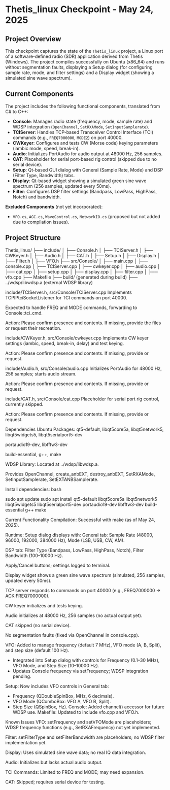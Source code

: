 # Thetis_linux Checkpoint - May 24, 2025

## Project Overview
This checkpoint captures the state of the `Thetis_linux` project, a Linux port of a software-defined radio (SDR) application derived from Thetis (Windows). The project compiles successfully on Ubuntu (x86_64) and runs without segmentation faults, displaying a Setup dialog (for configuring sample rate, mode, and filter settings) and a Display widget (showing a simulated sine wave spectrum).

## Current Components
The project includes the following functional components, translated from C# to C++:
- **Console**: Manages radio state (frequency, mode, sample rate) and WDSP integration (`OpenChannel`, `SetRXAMode`, `SetInputSamplerate`).
- **TCIServer**: Handles TCP-based Transceiver Control Interface (TCI) commands (e.g., `FREQ7000000`, `MODE2`) on port 40000.
- **CWKeyer**: Configures and tests CW (Morse code) keying parameters (iambic mode, speed, break-in).
- **Audio**: Initializes PortAudio for audio output at 48000 Hz, 256 samples.
- **CAT**: Placeholder for serial port-based rig control (skipped due to no serial device).
- **Setup**: Qt-based GUI dialog with General (Sample Rate, Mode) and DSP (Filter Type, Bandwidth) tabs.
- **Display**: Qt-based widget showing a simulated green sine wave spectrum (256 samples, updated every 50ms).
- **Filter**: Configures DSP filter settings (Bandpass, LowPass, HighPass, Notch) and bandwidth.

**Excluded Components** (not yet incorporated):
- `VFO.cs`, `AGC.cs`, `WaveControl.cs`, `NetworkIO.cs` (proposed but not added due to compilation issues).

## Project Structure
Thetis_linux/
├── include/
│   ├── Console.h
│   ├── TCIServer.h
│   ├── CWKeyer.h
│   ├── Audio.h
│   ├── CAT.h
│   ├── Setup.h
│   ├── Display.h
│   ├── Filter.h
│   ├── VFO.h
├── src/Console/
│   ├── main.cpp
│   ├── console.cpp
│   ├── TCIServer.cpp
│   ├── cwkeyer.cpp
│   ├── audio.cpp
│   ├── cat.cpp
│   ├── setup.cpp
│   ├── display.cpp
│   ├── filter.cpp
│   ├── vfo.cpp
├── Makefile
├── build/ (generated during build)
├── ../wdsp/libwdsp.a (external WDSP library)

include/TCIServer.h, src/Console/TCIServer.cpp
Implements TCPIPtciSocketListener for TCI commands on port 40000.

Expected to handle FREQ and MODE commands, forwarding to Console::tci_cmd.

Action: Please confirm presence and contents. If missing, provide the files or request their recreation.

include/CWKeyer.h, src/Console/cwkeyer.cpp
Implements CW keyer settings (iambic, speed, break-in, delay) and test keying.

Action: Please confirm presence and contents. If missing, provide or request.

include/Audio.h, src/Console/audio.cpp
Initializes PortAudio for 48000 Hz, 256 samples; starts audio stream.

Action: Please confirm presence and contents. If missing, provide or request.

include/CAT.h, src/Console/cat.cpp
Placeholder for serial port rig control, currently skipped.

Action: Please confirm presence and contents. If missing, provide or request.

Dependencies
Ubuntu Packages:
qt5-default, libqt5core5a, libqt5network5, libqt5widgets5, libqt5serialport5-dev

portaudio19-dev, libfftw3-dev

build-essential, g++, make

WDSP Library:
Located at ../wdsp/libwdsp.a.

Provides OpenChannel, create_anbEXT, destroy_anbEXT, SetRXAMode, SetInputSamplerate, SetEXTANBSamplerate.

Install dependencies:
bash

sudo apt update
sudo apt install qt5-default libqt5core5a libqt5network5 libqt5widgets5 libqt5serialport5-dev portaudio19-dev libfftw3-dev build-essential g++ make

Current Functionality
Compilation: Successful with make (as of May 24, 2025).

Runtime:
Setup dialog displays with:
General tab: Sample Rate (48000, 96000, 192000, 384000 Hz), Mode (LSB, USB, CW, AM).

DSP tab: Filter Type (Bandpass, LowPass, HighPass, Notch), Filter Bandwidth (100–10000 Hz).

Apply/Cancel buttons; settings logged to terminal.

Display widget shows a green sine wave spectrum (simulated, 256 samples, updated every 50ms).

TCP server responds to commands on port 40000 (e.g., FREQ7000000 → ACK:FREQ7000000).

CW keyer initializes and tests keying.

Audio initializes at 48000 Hz, 256 samples (no actual output yet).

CAT skipped (no serial device).

No segmentation faults (fixed via OpenChannel in console.cpp).

VFO: Added to manage frequency (default 7 MHz), VFO mode (A, B, Split), and step size (default 100 Hz).
* Integrated into Setup dialog with controls for Frequency (0.1–30 MHz), VFO Mode, and Step Size (10–10000 Hz).
* Updates Console frequency via setFrequency; WDSP integration pending.

Setup: Now includes VFO controls in General tab:
* Frequency (QDoubleSpinBox, MHz, 6 decimals).
* VFO Mode (QComboBox: VFO A, VFO B, Split).
* Step Size (QSpinBox, Hz).
Console: Added channel() accessor for future WDSP use.
Makefile: Updated to include vfo.cpp and VFO.h.


Known Issues
VFO: setFrequency and setVFOMode are placeholders; WDSP frequency functions (e.g., SetRXAFrequency) not yet implemented.

Filter: setFilterType and setFilterBandwidth are placeholders; no WDSP filter implementation yet.

Display: Uses simulated sine wave data; no real IQ data integration.

Audio: Initializes but lacks actual audio output.

TCI Commands: Limited to FREQ and MODE; may need expansion.

CAT: Skipped; requires serial device for testing.


